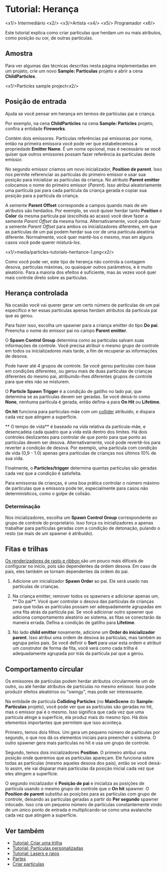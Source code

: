 # Tutorial: Herança

<x1\/> Intermediário <x2\/>
<x3\/>Artista <x4\/>
<x5\/> Programador <x6\/>

Este tutorial explica como criar partículas que herdam um ou mais atributos, como posição ou cor, de outras partículas.

## Amostra

Para ver algumas das técnicas descritas nesta página implementadas em um projeto, crie um novo **Sample: Partículas** projeto e abrir a cena **ChildParticles**.

<x1\/>Particles sample project<x2\/>

## Posição de entrada

Ajuda se você pensar em herança em termos de partículas pai e criança.

Por exemplo, na cena **ChildParticles** na cena **Sample: Particles** projeto, confira a entidade **Fireworks**.

Contém dois emissores. Partículas referências pai emissoras por nome, então na primeira emissora você pode ver que estabelecemos a propriedade **Emitter Name**. É um nome opcional, mas é necessário se você quiser que outros emissores possam fazer referência às partículas deste emissor.

No segundo emissor criamos um novo inicializador, **Position de parent**. Isso nos permite referenciar as partículas do primeiro emissor e usar sua posição para inicializar as partículas da criança. No atributo **Parent emitter** colocamos o nome do primeiro emissor (*Parent*). Isso atribui aleatoriamente uma partícula pai para cada partícula da criança gerada e copiar sua posição para a partícula da criança.

A semente **Parent Offset** corresponde a campos quando mais de um atributos são herdados. Por exemplo, se você quiser herdar tanto **Position** e **Color** da mesma partícula pai (escolhida ao acaso) você deve fazer a semente *Parent Offset* da mesma forma. Alternativamente, você pode fazer a semente *Parent Offset* para ambos os inicializadores diferentes, em que as partículas de um pai podem herdar sua cor de uma partícula aleatória diferente. Normalmente, você quer mantê-los o mesmo, mas em alguns casos você pode querer misturá-los.

<x1\/>media\/particles-tutorials-heritance-1.png<x2\/>

Como você pode ver, este tipo de herança não controla a contagem desova, partículas máximas, ou quaisquer outros parâmetros, e é muito aleatório. Para a maioria dos efeitos é suficiente, mas às vezes você quer mais controle direto sobre as partículas.

## Herança controlada

Na ocasião você vai querer gerar um certo número de partículas de um pai específico e ter essas partículas apenas herdam atributos da partícula pai que as gerou.

Para fazer isso, escolha um spawner para a criança emitter do tipo **Do pai**. Preencha o nome do emissor pai no campo **Parent emitter**.

O **Spawn Control Group** determina como as partículas salvam suas informações de controle. Você precisa atribuir o mesmo grupo de controle em todos os inicializadores mais tarde, a fim de recuperar as informações de desova.

Pode haver até 4 grupos de controle. Se você gerou partículas com base em condições diferentes, ou gerou mais de duas partículas de crianças diferentes do mesmo pai, atribuindo-lhes diferentes grupos de controle para que eles não se misturem.

O **Particle Spawn Trigger** é a condição de gatilho no lado pai, que determina se as partículas devem ser geradas. Se você deixá-lo como **None**, nenhuma partícula é gerada, então defina-a para **On Hit** ou **Lifetime**.

**On hit** funciona para partículas-mãe com um [collider](../../physics/colliders.md) atribuído, e dispara cada vez que atingem a superfície.

** O tempo de vida** é baseado na vida relativa da partícula-mãe, e desencadeia cada quadro que a vida está dentro dos limites. Há dois controles deslizantes para controlar de que ponto para que ponto as partículas devem ser desova. Alternativamente, você pode revertê-los para reverter a condição de desova. Por exemplo, uma partícula com condição de vida (0,9 - 1.0) apenas gera partículas de crianças nos últimos 10% de sua vida.

Finalmente, o **Particles\/trigger** determina quantas partículas são geradas cada vez que a condição é satisfeita.

Para emissoras de crianças, é uma boa prática controlar o número máximo de partículas que a emissora pode ter, especialmente para casos não determinísticos, como o golpe de colisão.

### Determinação

Nos inicializadores, escolha um **Spawn Control Group** correspondente ao grupo de controle do proprietário. Isso força os inicializadores a apenas trabalhar para partículas geradas com a condição de detonação, pulando o resto (se mais de um spawner é atribuído).

## Fitas e trilhas

[ Os renderizadores de rasto e ribbon ](../ribbons-and-trails.md) são um pouco mais difíceis de configurar no início, pois são dependentes da ordem desova. Em caso de pais, eles também se tornam dependentes da ordem do pai.

1. Adicione um inicializador **Spawn Order** ao pai. Ele será usado nas partículas de crianças.

2. Na criança emitter, remover todos os spawners e adicionar apenas um, ** Do pai**. Você quer controlar o desova das partículas de crianças para que todas as partículas possam ser adequadamente agrupadas em uma fita atrás da partícula pai. Se você adicionar outro spawner que adiciona comportamento aleatório ao sistema, as fitas se conectarão da maneira errada. Defina a condição de gatilho para **Lifetime**.

3. No lado **child emitter** novamente, adicione um **Order do inicializador parent**. Isso atribui uma ordem de desova às partículas, mas também as agrupa pelos pais. Se você definir o **Sort** para usar esta ordem e atribuir um construtor de forma de fita, você verá como cada trilha é adequadamente agrupada por trás da partícula pai que a gerou.

## Comportamento circular

Os emissores de partículas podem herdar atributos circularmente um do outro, ou até herdar atributos de partículas no mesmo emissor. Isso pode produzir efeitos aleatórios ou "swingy", mas pode ser interessante.

Na entidade de partícula **Colliding Particles** (no **MainScene** do **Sample: Partículas** projeto), você pode ver que as partículas são geradas no hit, mas o emissor pai é o mesmo. Isso significa que cada vez que uma partícula atinge a superfície, ela produz mais do mesmo tipo. Há dois elementos importantes que permitem que isso aconteça.

Primeiro, temos dois filhos. Um gera um pequeno número de partículas por segundo, o que nos dá os elementos iniciais para preencher o sistema. O outro spawner gera mais partículas no hit e usa um grupo de controle.

Segundo, temos dois inicializadores **Position**. O primeiro atribui uma posição onde queremos que as partículas apareçam. Ele funciona sobre todas as partículas (mesmo aqueles desova dos pais), então se você deixá-lo assim, ele vai disparar mais partículas da posição inicial cada vez que eles atingem a superfície.

O segundo inicializador é **Posição de pai** e inicializa as posições de partícula usando o mesmo grupo de controle que o **On hit** spawner. O **Position de parent** substitui as posições para as partículas com grupo de controle, deixando as partículas geradas a partir do **Per segundo** spawner intocado. Isso cria um pequeno número de partículas constantemente vindo de um único ponto de entrada e multiplicando-se como uma avalanche cada vez que atingem a superfície.

## Ver também

* [Tutorial: Criar uma trilha](create-a-trail.md)
* [Tutorial: Partículas personalizadas](custom-particles.md)
* [Tutorial: Lasers e raios](lasers-and-lightning.md)
* [Partes](../index.md)
* [Criar partículas](../create-particles.md)